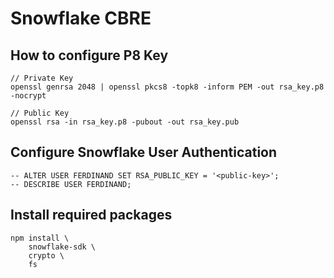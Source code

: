 # Snowflake CBRE

## How to configure P8 Key
```
// Private Key
openssl genrsa 2048 | openssl pkcs8 -topk8 -inform PEM -out rsa_key.p8 -nocrypt

// Public Key
openssl rsa -in rsa_key.p8 -pubout -out rsa_key.pub
```

## Configure Snowflake User Authentication
```
-- ALTER USER FERDINAND SET RSA_PUBLIC_KEY = '<public-key>';
-- DESCRIBE USER FERDINAND;
```

## Install required packages
```
npm install \
	snowflake-sdk \
	crypto \
	fs
```